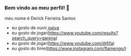 ### Bem vindo ao meu perfil! 🤡

meu nome é Derick Ferreira Santos

* eu gosto de ouvir[ paiva](https://www.youtube.com/channel/UCXR-SD44lM9HtfWGYm77Ztw)
* eu gosto de jogar(https://www.youtube.com/results?search_query=garena)
* eu gosto de jogar(https://www.youtube.com/@fifa)
* eu gosto do time(https://www.instagram.com/flamengo/) 
